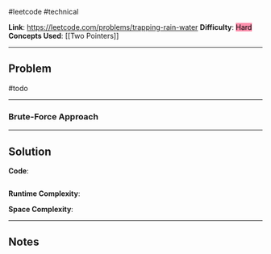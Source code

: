 #leetcode #technical

**Link**: https://leetcode.com/problems/trapping-rain-water
**Difficulty**: <mark style="background: #FF5582A6;">Hard</mark>
**Concepts Used**: [[Two Pointers]]

---
## Problem
#todo

---
### Brute-Force Approach


---
## Solution

**Code**:
```python

```

**Runtime Complexity**:

**Space Complexity**:

---
## Notes
